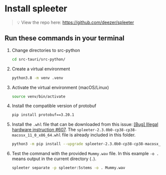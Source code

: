 # Install spleeter

> 💡 View the repo here: https://github.com/deezer/spleeter


## Run these commands in your terminal

1. Change directories to src-python
	
	```bash
	cd src-tauri/src-python/
	```
2. Create a virtual environment
	
	```bash
	python3.8 -m venv .venv
	```
3. Activate the virtual environment (macOS/Linux)
	
	```bash
	source venv/bin/activate
	```
4. Install the compatible version of protobuf
   
   ```bash
   pip install protobuf==3.20.1
   ```
5. Install the `.whl` file that can be downloaded from this issue: [[Bug] Illegal hardware instruction #607](https://github.com/deezer/spleeter/issues/607#issuecomment-1021669444). The `spleeter-2.3.0b0-cp38-cp38-macosx_11_0_x86_64.whl` file is already included in this folder.
	
	```bash
	python3 -m pip install --upgrade spleeter-2.3.0b0-cp38-cp38-macosx_11_0_x86_64.whl
	```
6. Test the command with the provided `Mummy.wav` file. In this example `-o .` means output in the current directory (`.`).
	
	```bash
	spleeter separate -p spleeter:5stems -o . Mummy.wav
	```